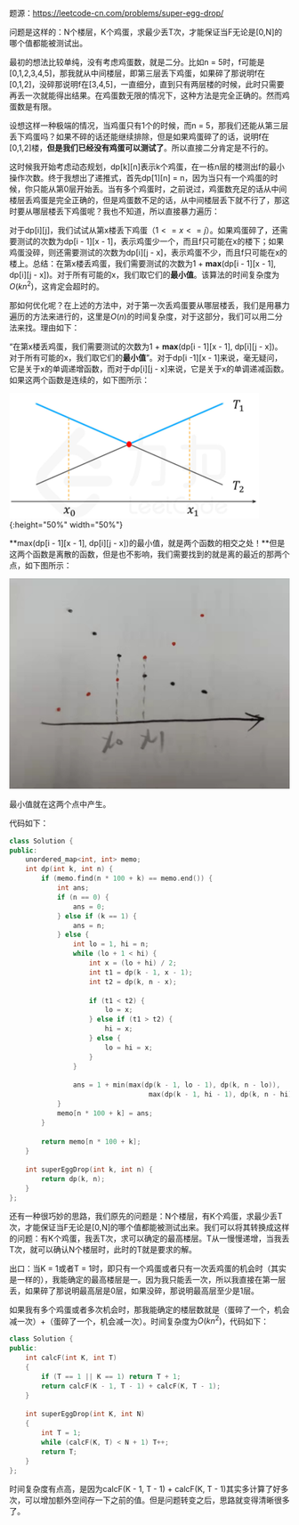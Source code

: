 题源：https://leetcode-cn.com/problems/super-egg-drop/

问题是这样的：N个楼层，K个鸡蛋，求最少丢T次，才能保证当F无论是[0,N]的哪个值都能被测试出。

最初的想法比较单纯，没有考虑鸡蛋数，就是二分。比如n = 5时，f可能是[0,1,2,3,4,5]，那我就从中间楼层，即第三层丢下鸡蛋，如果碎了那说明f在[0,1,2]，没碎那说明f在[3,4,5]，一直细分，直到只有两层楼的时候，此时只需要再丢一次就能得出结果。在鸡蛋数无限的情况下，这种方法是完全正确的。然而鸡蛋数是有限。

设想这样一种极端的情况，当鸡蛋只有1个的时候，而n = 5，那我们还能从第三层丢下鸡蛋吗？如果不碎的话还能继续排除，但是如果鸡蛋碎了的话，说明f在[0,1,2]楼，**但是我们已经没有鸡蛋可以测试了**。所以直接二分肯定是不行的。

这时候我开始考虑动态规划，dp[k]\[n]表示k个鸡蛋，在一栋n层的楼测出f的最小操作次数。终于我想出了递推式，首先dp[1]\[n] = n，因为当只有一个鸡蛋的时候，你只能从第0层开始丢。当有多个鸡蛋时，之前说过，鸡蛋数充足的话从中间楼层丢鸡蛋是完全正确的，但是鸡蛋数不足的话，从中间楼层丢下就不行了，那这时要从哪层楼丢下鸡蛋呢？我也不知道，所以直接暴力遍历：

对于dp[i]\[j]，我们试试从第x楼丢下鸡蛋（$1<=x<=j$）。如果鸡蛋碎了，还需要测试的次数为dp[i - 1]\[x - 1]，表示鸡蛋少一个，而且f只可能在x的楼下；如果鸡蛋没碎，则还需要测试的次数为dp[i]\[j - x]，表示鸡蛋不少，而且f只可能在x的楼上。总结：在第x楼丢鸡蛋，我们需要测试的次数为1 + **max**(dp[i - 1]\[x - 1], dp[i]\[j - x])。对于所有可能的x，我们取它们的**最小值**。该算法的时间复杂度为$O(kn^2)$，这肯定会超时的。

那如何优化呢？在上述的方法中，对于第一次丢鸡蛋要从哪层楼丢，我们是用暴力遍历的方法来进行的，这里是$O(n)$的时间复杂度，对于这部分，我们可以用二分法来找。理由如下：

“在第x楼丢鸡蛋，我们需要测试的次数为1 + **max**(dp[i - 1]\[x - 1], dp[i]\[j - x])。对于所有可能的x，我们取它们的**最小值**”。对于dp[i -1]\[x - 1]来说，毫无疑问，它是关于x的单调递增函数，而对于dp[i]\[j - x]来说，它是关于x的单调递减函数。如果这两个函数是连续的，如下图所示：

![image-20220103133902596](https://github.com/Songnnn/CodeTop/blob/main/images/鸡蛋掉落1.png){:height="50%" width="50%"}

**max(dp[i - 1]\[x - 1], dp[i]\[j - x])的最小值，就是两个函数的相交之处！**但是这两个函数是离散的函数，但是也不影响，我们需要找到的就是离的最近的那两个点，如下图所示：

![image-1](https://github.com/Songnnn/CodeTop/blob/main/images/鸡蛋掉落2.png)

最小值就在这两个点中产生。

代码如下：

```c++
class Solution {
public:
    unordered_map<int, int> memo;
    int dp(int k, int n) {
        if (memo.find(n * 100 + k) == memo.end()) {
            int ans;
            if (n == 0) {
                ans = 0;
            } else if (k == 1) {
                ans = n;
            } else {
                int lo = 1, hi = n;
                while (lo + 1 < hi) {
                    int x = (lo + hi) / 2;
                    int t1 = dp(k - 1, x - 1);
                    int t2 = dp(k, n - x);

                    if (t1 < t2) {
                        lo = x;
                    } else if (t1 > t2) {
                        hi = x;
                    } else {
                        lo = hi = x;
                    }
                }

                ans = 1 + min(max(dp(k - 1, lo - 1), dp(k, n - lo)),
                                   max(dp(k - 1, hi - 1), dp(k, n - hi)));
            }
            memo[n * 100 + k] = ans;
        }

        return memo[n * 100 + k];
    }

    int superEggDrop(int k, int n) {
        return dp(k, n);
    }
};
```

还有一种很巧妙的思路，我们原先的问题是：N个楼层，有K个鸡蛋，求最少丢T次，才能保证当F无论是[0,N]的哪个值都能被测试出来。我们可以将其转换成这样的问题：有K个鸡蛋，我丢T次，求可以确定的最高楼层。T从一慢慢递增，当我丢T次，就可以确认N个楼层时，此时的T就是要求的解。

出口：当K = 1或者T = 1时，即只有一个鸡蛋或者只有一次丢鸡蛋的机会时（其实是一样的），我能确定的最高楼层是一。因为我只能丢一次，所以我直接在第一层丢，如果碎了那说明最高层是0层，如果没碎，那说明最高层至少是1层。

如果我有多个鸡蛋或者多次机会时，那我能确定的楼层数就是（蛋碎了一个，机会减一次）+（蛋碎了一个，机会减一次）。时间复杂度为$O(kn^2)$，代码如下：

```c++
class Solution {
public:
    int calcF(int K, int T)
    {
        if (T == 1 || K == 1) return T + 1;
        return calcF(K - 1, T - 1) + calcF(K, T - 1);
    }

    int superEggDrop(int K, int N)
    {
        int T = 1;
        while (calcF(K, T) < N + 1) T++;
        return T;
    }
};
```

时间复杂度有点高，是因为calcF(K - 1, T - 1) + calcF(K, T - 1)其实多计算了好多次，可以增加额外空间存一下之前的值。但是问题转变之后，思路就变得清晰很多了。
